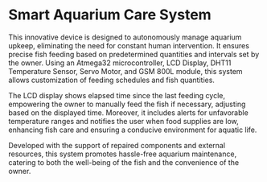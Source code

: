 # Smart Aquarium Care System
This innovative device is designed to autonomously manage aquarium upkeep, eliminating the need for constant human intervention. It ensures precise fish feeding based on predetermined quantities and intervals set by the owner. Using an Atmega32 microcontroller, LCD Display, DHT11 Temperature Sensor, Servo Motor, and GSM 800L module, this system allows customization of feeding schedules and fish quantities.

The LCD display shows elapsed time since the last feeding cycle, empowering the owner to manually feed the fish if necessary, adjusting based on the displayed time. Moreover, it includes alerts for unfavorable temperature ranges and notifies the user when food supplies are low, enhancing fish care and ensuring a conducive environment for aquatic life.

Developed with the support of repaired components and external resources, this system promotes hassle-free aquarium maintenance, catering to both the well-being of the fish and the convenience of the owner.
